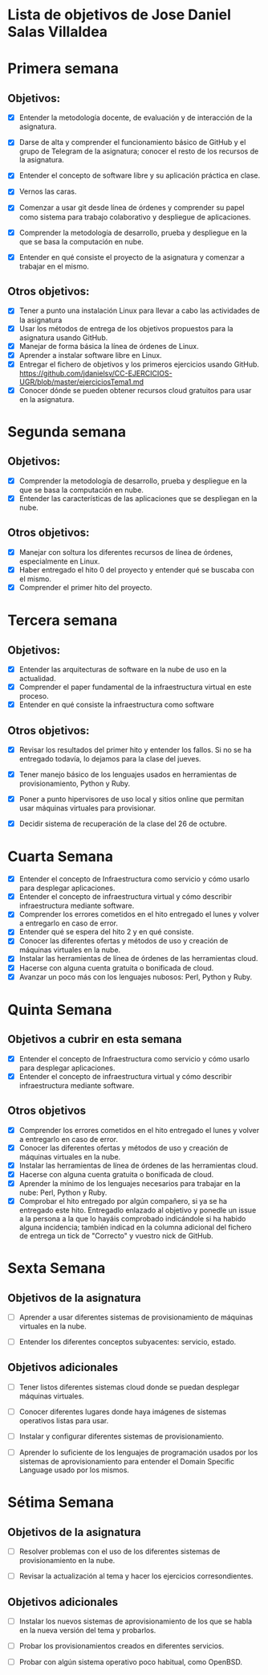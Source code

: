 Lista de objetivos de Jose Daniel Salas Villaldea
=================================================
# Primera semana
## Objetivos:
- [x] Entender la metodología docente, de evaluación y de interacción de la asignatura.
- [x] Darse de alta y comprender el funcionamiento básico de GitHub y el grupo de Telegram de la asignatura; conocer el resto de los recursos de la asignatura.
- [x] Entender el concepto de software libre y su aplicación práctica en clase.
- [x] Vernos las caras.
- [x] Comenzar a usar git desde línea de órdenes y comprender su papel como sistema para trabajo colaborativo y despliegue de aplicaciones.
- [x] Comprender la metodología de desarrollo, prueba y despliegue en la que se basa la computación en nube.
- [x] Entender en qué consiste el proyecto de la asignatura y comenzar a trabajar en el mismo.


## Otros objetivos:
- [x] Tener a punto una instalación Linux para llevar a cabo las actividades de la asignatura
- [x] Usar los métodos de entrega de los objetivos propuestos para la asignatura usando GitHub.
- [x] Manejar de forma básica la línea de órdenes de Linux.
- [x] Aprender a instalar software libre en Linux.
- [x] Entregar el fichero de objetivos y los primeros ejercicios usando GitHub. https://github.com/jdanielsv/CC-EJERCICIOS-UGR/blob/master/ejerciciosTema1.md
- [x] Conocer dónde se pueden obtener recursos cloud gratuitos para usar en la asignatura.

# Segunda semana
## Objetivos:

* [x] Comprender la metodología de desarrollo, prueba y despliegue en la que se basa la computación en nube.
* [x] Entender las características de las aplicaciones que se despliegan en la nube.

## Otros objetivos:

* [x] Manejar con soltura los diferentes recursos de línea de órdenes, especialmente en Linux.
* [x] Haber entregado el hito 0 del proyecto y entender qué se buscaba con el mismo.
* [x] Comprender el primer hito del proyecto.

# Tercera semana

## Objetivos:
* [x] Entender las arquitecturas de software en la nube de uso en la actualidad.
* [x] Comprender el paper fundamental de la infraestructura virtual en este proceso.
* [x] Entender en qué consiste la infraestructura como software

## Otros objetivos:
* [x] Revisar los resultados del primer hito y entender los fallos. Si no se ha entregado todavía, lo dejamos para la clase del jueves.

* [x] Tener manejo básico de los lenguajes usados en herramientas de provisionamiento, Python y Ruby.

* [x] Poner a punto hipervisores de uso local y sitios online que permitan usar máquinas virtuales para provisionar.

* [x] Decidir sistema de recuperación de la clase del 26 de octubre.

# Cuarta Semana

- [x] Entender el concepto de Infraestructura como servicio y cómo usarlo para desplegar aplicaciones.
- [x] Entender el concepto de infraestructura virtual y cómo describir infraestructura mediante software.
- [x] Comprender los errores cometidos en el hito entregado el lunes y volver a entregarlo en caso de error.
- [x] Entender qué se espera del hito 2 y en qué consiste.
- [x] Conocer las diferentes ofertas y métodos de uso y creación de máquinas virtuales en la nube.
- [x] Instalar las herramientas de línea de órdenes de las herramientas cloud.
- [x] Hacerse con alguna cuenta gratuita o bonificada de cloud.
- [x] Avanzar un poco más con los lenguajes nubosos: Perl, Python y Ruby.

# Quinta Semana
## Objetivos a cubrir en esta semana

- [x] Entender el concepto de Infraestructura como servicio y cómo usarlo
   para desplegar aplicaciones.
- [x] Entender el concepto de infraestructura virtual y cómo describir
   infraestructura mediante software.

## Otros objetivos
- [x] Comprender los errores cometidos en el hito entregado el lunes y
  volver a entregarlo en caso de error.
- [x] Conocer las diferentes ofertas y métodos de uso y creación de
  máquinas virtuales en la nube.
- [x] Instalar las herramientas de línea de órdenes de las herramientas cloud.
- [x] Hacerse con alguna cuenta gratuita o bonificada de cloud.
- [x] Aprender la mínimo de los lenguajes necesarios para trabajar en la
  nube: Perl, Python y Ruby.
- [x] Comprobar el hito entregado por algún compañero, si ya se ha entregado este hito. Entregadlo enlazado al objetivo y ponedle un issue a la persona a la que lo hayáis comprobado indicándole si ha habido alguna incidencia; también indicad en la columna adicional del fichero de entrega un tick de "Correcto" y vuestro nick de GitHub. 
# Sexta Semana
## Objetivos de la asignatura

- [ ] Aprender a usar diferentes sistemas de provisionamiento de máquinas
   virtuales en la nube.

- [ ] Entender los diferentes conceptos subyacentes: servicio, estado.

## Objetivos adicionales

- [ ] Tener listos diferentes sistemas cloud donde se puedan desplegar máquinas
  virtuales.

- [ ] Conocer diferentes lugares donde haya imágenes de sistemas
  operativos listas para usar.

- [ ] Instalar y configurar diferentes sistemas de provisionamiento.

- [ ] Aprender lo suficiente de los lenguajes de programación usados por
  los sistemas de aprovisionamiento para entender el Domain Specific
  Language usado por los mismos.


# Sétima Semana

## Objetivos de la asignatura

- [ ] Resolver problemas con el uso de los diferentes sistemas de
   provisionamiento en la nube.

- [ ] Revisar la actualización al tema y hacer los ejercicios corresondientes.

## Objetivos adicionales

- [ ] Instalar los nuevos sistemas de aprovisionamiento de los que se
  habla en la nueva versión del tema y probarlos.

- [ ] Probar los provisionamientos creados en diferentes servicios.

- [ ] Probar con algún sistema operativo poco habitual, como OpenBSD.
